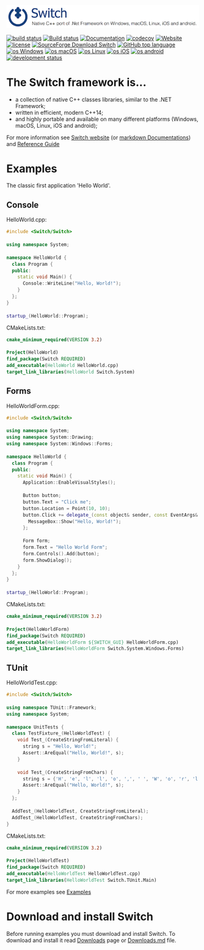 [![Switch](docs/Pictures/SwitchNativeC++port.png)](https://gammasoft71.wixsite.com/switch)

[![build status](https://travis-ci.org/gammasoft71/Switch.svg)](https://travis-ci.org/gammasoft71/Switch) 
[![Build status](https://ci.appveyor.com/api/projects/status/kjfq2sl5bc99kut6?svg=true)](https://ci.appveyor.com/project/gammasoft71/Switch)
[![Documentation](https://img.shields.io/badge/code-documented-brightgreen.svg)](https://gammasoft71.github.io/Switch-doc) 
[![codecov](https://codecov.io/gh/gammasoft71/switch/branch/master/graph/badge.svg)](https://codecov.io/gh/gammasoft71/Switch)
[![Website](https://img.shields.io/website-up-down-green-red/http/shields.io.svg?label=Switch%20website)](https://gammasoft71.wixsite.com/switch)
[![license](https://img.shields.io/github/license/gammasoft71/Switch.svg)](docs/License.md)
[![SourceForge Download Switch](https://img.shields.io/sourceforge/dt/switchpro.svg)](https://sourceforge.net/projects/switchpro/files/latest/download)
[![GitHub top language](https://img.shields.io/github/languages/top/gammasoft71/Switch.svg)](docs/C++17Ready.md)
[![os Windows](https://img.shields.io/badge/os-Windows-004080.svg)](docs/Portability.md)
[![os macOS](https://img.shields.io/badge/os-macOS-004080.svg)](docs/Portability.md)
[![os Linux](https://img.shields.io/badge/os-Linux-004080.svg)](docs/Portability.md)
[![os iOS](https://img.shields.io/badge/os-iOS-004080.svg)](docs/Portability.md)
[![os android](https://img.shields.io/badge/os-android-004080.svg)](docs/Portability.md)
[![development status](https://img.shields.io/badge/dev-status-004080.svg)](docs/SwitchStatus.md)
<!--[![HitCount](http://hits.dwyl.io/gammasoft71/switch.svg)](http://hits.dwyl.io/gammasoft71/Switch)-->
<!--[![Coverage Status](https://coveralls.io/repos/github/gammasoft71/Switch/badge.svg?branch=master)](https://coveralls.io/github/gammasoft71/Switch?branch=master)-->

# The Switch framework is...
* a collection of native C++ classes libraries, similar to the .NET Framework;
* written in efficient, modern C++14;
* and highly portable and available on many different platforms (Windows, macOS, Linux, iOS and android);

For more information see [Switch website](https://gammasoft71.wixsite.com/switch) (or [markdown Documentations](./docs/Home.md)) and [Reference Guide](https://gammasoft71.github.io/Switch-doc)

# Examples
The classic first application 'Hello World'.

## Console
HelloWorld.cpp:

```c++
#include <Switch/Switch>

using namespace System;

namespace HelloWorld {
  class Program {
  public:
    static void Main() {
      Console::WriteLine("Hello, World!");
    }
  };
}

startup_(HelloWorld::Program);
```

CMakeLists.txt:

```cmake
cmake_minimum_required(VERSION 3.2)

Project(HelloWorld)
find_package(Switch REQUIRED)
add_executable(HelloWorld HelloWorld.cpp)
target_link_libraries(HelloWorld Switch.System)
```

## Forms
HelloWorldForm.cpp:

```c++
#include <Switch/Switch>

using namespace System;
using namespace System::Drawing;
using namespace System::Windows::Forms;

namespace HelloWorld {
  class Program {
  public:
    static void Main() {
      Application::EnableVisualStyles();
      
      Button button;
      button.Text = "Click me";
      button.Location = Point(10, 10);
      button.Click += delegate_(const object& sender, const EventArgs& e) {
        MessageBox::Show("Hello, World!");
      };
      
      Form form;
      form.Text = "Hello World Form";
      form.Controls().Add(button);
      form.ShowDialog();
    }
  };
}

startup_(HelloWorld::Program);
```

CMakeLists.txt:

```cmake
cmake_minimum_required(VERSION 3.2)

Project(HelloWorldForm)
find_package(Switch REQUIRED)
add_executable(HelloWorldForm ${SWITCH_GUI} HelloWorldForm.cpp)
target_link_libraries(HelloWorldForm Switch.System.Windows.Forms)
```

## TUnit
HelloWorldTest.cpp:

```c++
#include <Switch/Switch>

using namespace TUnit::Framework;
using namespace System;

namespace UnitTests {
  class TestFixture_(HelloWorldTest) {
    void Test_(CreateStringFromLiteral) {
      string s = "Hello, World!";
      Assert::AreEqual("Hello, World!", s);
    }

    void Test_(CreateStringFromChars) {
      string s = {'H', 'e', 'l', 'l', 'o', ',', ' ', 'W', 'o', 'r', 'l', 'd', '!'};
      Assert::AreEqual("Hello, World!", s);
    }
  };

  AddTest_(HelloWorldTest, CreateStringFromLiteral);
  AddTest_(HelloWorldTest, CreateStringFromChars);
}
```

CMakeLists.txt:

```cmake
cmake_minimum_required(VERSION 3.2)

Project(HelloWorldTest)
find_package(Switch REQUIRED)
add_executable(HelloWorldTest HelloWorldTest.cpp)
target_link_libraries(HelloWorldTest Switch.TUnit.Main)
```

For more examples see [Examples](examples)

# Download and install Switch

Before running examples you must download and install Switch. To download and install it read [Downloads](https://gammasoft71.wixsite.com/switch/downloads) page or [Downloads.md](./docs/Downloads.md) file.